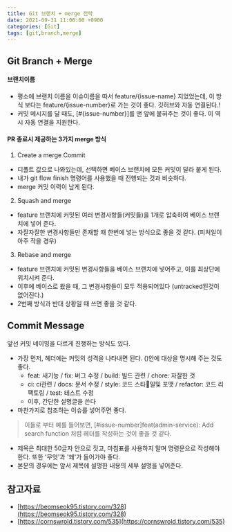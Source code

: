 ```yaml
---
title: Git 브랜치 + merge 전략
date: 2021-09-31 11:00:00 +0900
categories: [Git]
tags: [git,branch,merge]
---
```


## Git Branch + Merge

#### 브랜치이름
- 평소에 브랜치 이름을 이슈이름을 따서 feature/{issue-name} 지었었는데, 이 방식 보다는 feature/{issue-number}로 가는 것이 좋다. 깃허브와 자동 연결된다.!
- 커밋 메시지를 달 때도, [#{issue-number}]를 맨 앞에 붙혀주는 것이 좋다. 이 역시 자동 연결을 지원한다.

#### PR 종료시 제공하는 3가지 merge 방식
1. Create a merge Commit
  - 디폴트 값으로 나와있는데, 선택하면 베이스 브랜치에 모든 커밋이 달라 붙게 된다.
  - 내가 git flow finish 명령어를 사용했을 때 진행되는 것과 비슷하다.
  - merge 커밋 이력이 남게 된다.
2. Squash and merge
  - feature 브랜치에 커밋된 여러 변경사항들(커밋들)을 1개로 압축하여 베이스 브랜치에 넣어 준다.
  - 자잘자잘한 변경사항들만 존재할 때 한번에 넣는 방식으로 좋을 것 같다. (피처일이 아주 작을 경우) 
3. Rebase and merge
  - feature 브랜치에 커밋된 변경사항들을 베이스 브랜치에 넣어주고, 이를 최상단에 위치시켜 준다.
  - 이후에 베이스로 왔을 때, 그 변경사항들이 모두 적용되어있다 (untracked된것이 없어진다.)
  - 2번째 방식과 반대 상황일 때 쓰면 좋을 것 같다. 

## Commit Message

앞선 커밋 네이밍을 다르게 진행하는 방식도 있다.

- 가장 먼저, 헤더에는 커밋의 성격을 나타내면 된다. ()안에 대상을 명시해 주는 것도 좋다.
  - feat: 새기능 / fix: 버그 수정 / build: 빌드 관련 / chore: 자잘한 것
  - ci: ci관련 / docs: 문서 수정 / style: 코드 스타일및 포맷 / refactor: 코드 리팩토링 / test: 테스트 수정
  - 이후, 간단한 설명글을 쓴다
- 마찬가지로 참조하는 이슈를 넣어주면 좋다.
> 이들로 부터 예를 들어보면, [#issue-number]feat(admin-service): Add search function 처럼 헤더를 작성하는 것이 좋을 것 같다.

- 제목은 최대한 50글자 안으로 짓고, 마침표를 사용하지 말며 명령문으로 작성해야한다. 또한 '무엇'과 '왜'가 들어가야 좋다.
- 본문의 경우에는 앞서 제목에 설명한 내용의 세부 설명을 넣어준다.

## 참고자료
- [https://beomseok95.tistory.com/328](https://beomseok95.tistory.com/328)
- [https://cornswrold.tistory.com/535](https://cornswrold.tistory.com/535)